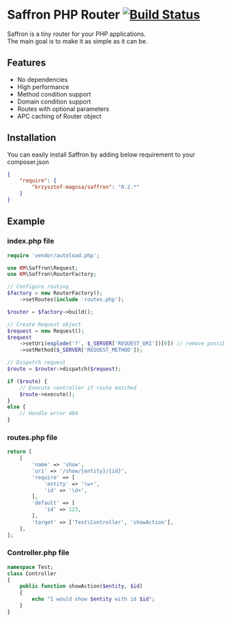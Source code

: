 # Saffron PHP Router [![Build Status](https://travis-ci.org/krzysztof-magosa/saffron-php.svg?branch=master)](https://travis-ci.org/krzysztof-magosa/saffron-php)

Saffron is a tiny router for your PHP applications.  
The main goal is to make it as simple as it can be.

## Features
* No dependencies
* High performance
* Method condition support
* Domain condition support
* Routes with optional parameters
* APC caching of Router object

## Installation
You can easily install Saffron by adding below requirement to your composer.json
```json
{
    "require": {
        "krzysztof-magosa/saffron": "0.2.*"
    }
}
```

## Example
### index.php file
```php
require 'vendor/autoload.php';

use KM\Saffron\Request;
use KM\Saffron\RouterFactory;

// Configure routing
$factory = new RouterFactory();
    ->setRoutes(include 'routes.php');

$router = $factory->build();

// Create Request object
$request = new Request();
$request
    ->setUri(explode('?', $_SERVER['REQUEST_URI'])[0]) // remove possible query string
    ->setMethod($_SERVER['REQUEST_METHOD']);

// Dispatch request
$route = $router->dispatch($request);

if ($route) {
    // Execute controller if route matched
    $route->execute();
}
else {
    // Handle error 404
}
```

### routes.php file
```php
return [
    [
        'name' => 'show',
        'uri' => '/show/{entity}/{id}',
        'require' => [
            'entity' => '\w+',
            'id' => '\d+',
        ],
        'default' => [
            'id' => 123,
        ],
        'target' => ['Test\Controller', 'showAction'],
    ],
];
```

### Controller.php file
```php
namespace Test;
class Controller
{
    public function showAction($entity, $id)
    {
        echo "I would show $entity with id $id";
    }
}
```

